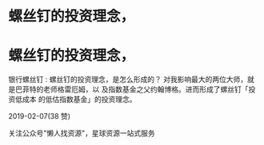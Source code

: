 # 螺丝钉的投资理念，

# 螺丝钉的投资理念，

银行螺丝钉 : 螺丝钉的投资理念，是怎么形成的？ 对我影响最大的两位大师，就是巴菲特的老师格雷厄姆，以 及指数基金之父约翰博格。进而形成了螺丝钉「投资低成本 的低估指数基金」的投资理念。

2019-02-07(38 赞)

关注公众号"懒人找资源"，星球资源一站式服务